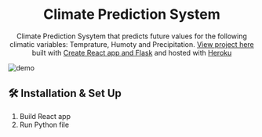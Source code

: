 <h1 align="center">
  Climate Prediction System
</h1>
<p align="center">
  Climate Prediction Sysytem that predicts future values for the following climatic variables: Temprature, Humoty and Precipitation. <a href="https://climate-predict.herokuapp.com/" target="_blank">View project here</a> built with <a href="https://create-react-app.dev/docs/getting-started/" target="_blank">Create React app and Flask</a> and hosted with <a href="https://www.heroku.com/" target="_blank">Heroku</a>
</p>

![demo](https://raw.githack.com/OgunwoleOluwatobi/Climate-Predict/master/images/clim.png)

## 🛠 Installation & Set Up

1. Build React app
2. Run Python file
